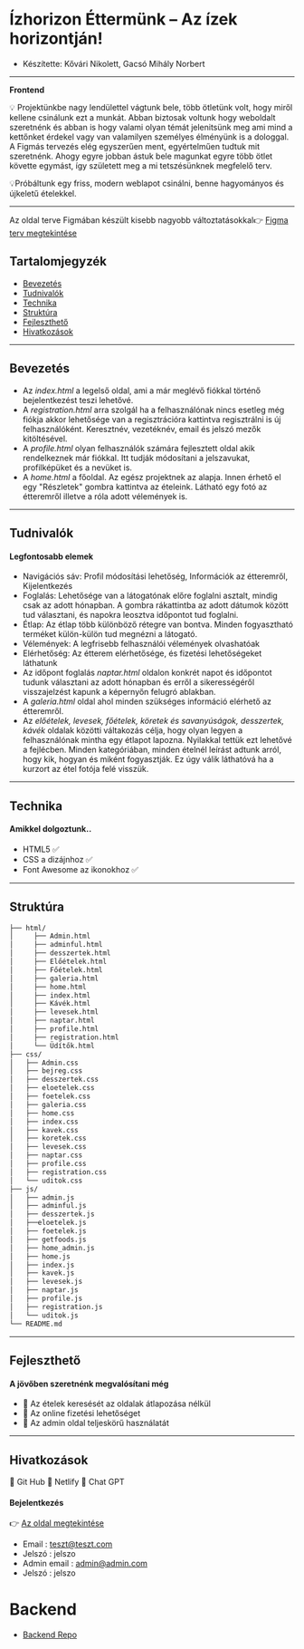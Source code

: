 # Ízhorizon Éttermünk – Az ízek horizontján!
- Készítette: Kővári Nikolett, Gacsó Mihály Norbert
---
**Frontend**

 
💡 Projektünkbe nagy lendülettel vágtunk bele, több ötletünk volt, hogy miről kellene csinálunk ezt a munkát.
Abban biztosak voltunk hogy weboldalt szeretnénk és abban is hogy valami olyan témát jelenitsünk meg ami mind a kettőnket érdekel vagy van valamilyen személyes élményünk is a dologgal. A Figmás tervezés elég egyszerűen ment, egyértelműen tudtuk mit szeretnénk. Ahogy egyre jobban ástuk bele magunkat egyre több ötlet követte egymást, így született meg a mi tetszésünknek megfelelő terv. 

💡Próbáltunk egy friss, modern weblapot csinálni, benne hagyományos és újkeletű ételekkel. 

---
Az oldal terve Figmában készült kisebb nagyobb változtatásokkal👉 [Figma terv megtekintése](https://www.figma.com/design/ipdP2BYytD8pvShEUWwQOF/Projekt?node-id=0-1&p=f&t=Wqw4hQMBFSGBfEpm-0)

## Tartalomjegyzék
- [Bevezetés](#Bevezetés)
- [Tudnivalók](#Tudnivalók)
- [Technika](#Technika)
- [Struktúra](#Struktúra)
- [Fejleszthető](#Fejleszthető)
- [Hivatkozások](#hivatkozások)

---
## Bevezetés
- Az *index.html* a legelső oldal, ami a már meglévő fiókkal történő bejelentkezést teszi lehetővé.  
- A *registration.html* arra szolgál
ha a felhasználónak nincs esetleg még fiókja akkor lehetősége van a regisztrációra kattintva regisztrálni is új felhasználóként. 
Keresztnév, vezetéknév, email és jelszó mezők kitöltésével.
- A *profile.html* olyan felhasználók számára fejlesztett oldal akik rendelkeznek már fiókkal. Itt tudják módosítani a jelszavukat, profilképüket és a nevüket is.
- A *home.html* a főoldal. Az egész projektnek az alapja. Innen érhető el egy "Részletek" gombra kattintva az ételeink. Látható egy fotó az étteremről illetve a róla adott vélemények is.
---
## Tudnivalók
#### Legfontosabb elemek
- Navigációs sáv: Profil módosítási lehetőség, Információk az étteremről, Kijelentkezés  
-  Foglalás: Lehetősége van a látogatónak előre foglalni asztalt, mindig csak az adott hónapban. A gombra rákattintba az adott dátumok között tud választani, és napokra leosztva időpontot tud foglalni.
-  Étlap: Az étlap több különböző rétegre van bontva. Minden fogyasztható terméket külön-külön tud megnézni a látogató.
-  Vélemények: A legfrisebb felhasználói vélemények olvashatóak
-  Elérhetőség: Az étterem elérhetősége, és fizetési lehetőségeket láthatunk
-  Az időpont foglalás *naptar.html* oldalon konkrét napot és időpontot tudunk választani az adott hónapban és erről a sikerességéről visszajelzést kapunk a képernyőn felugró ablakban.
- A *galeria.html* oldal ahol minden szükséges információ elérhető az étteremről.
- Az *előételek, levesek, főételek, köretek és savanyúságok, desszertek, kávék* oldalak közötti váltakozás célja, hogy olyan legyen a felhasználónak mintha egy étlapot lapozna. Nyilakkal tettük ezt lehetővé a fejlécben. Minden kategóriában, minden ételnél leírást adtunk arról, hogy kik,
hogyan és miként fogyasztják. Ez úgy válik láthatóvá ha a kurzort az étel
fotója felé visszük.
 ---
## Technika
#### Amikkel dolgoztunk..
 - HTML5 ✅
 - CSS a dizájnhoz ✅
 - Font Awesome az ikonokhoz ✅
 ---
## Struktúra
```markdown
├── html/
│     ├── Admin.html
│     ├── adminful.html
│     ├── desszertek.html
│     ├── Előételek.html
│     ├── Főételek.html
│     ├── galeria.html
│     ├── home.html
│     ├── index.html
│     ├── Kávék.html
│     ├── levesek.html
│     ├── naptar.html
│     ├── profile.html
│     ├── registration.html
│     └── Üdítők.html
├── css/
│   ├── Admin.css
│   ├── bejreg.css
│   ├── desszertek.css
│   ├── eloetelek.css
│   ├── foetelek.css
│   ├── galeria.css
│   ├── home.css
│   ├── index.css
│   ├── kavek.css
│   ├── koretek.css
│   ├── levesek.css
│   ├── naptar.css
│   ├── profile.css
│   ├── registration.css
│   └── uditok.css
├── js/
│   ├── admin.js
│   ├── adminful.js
│   ├── desszertek.js
│   ├──eloetelek.js
│   ├── foetelek.js
│   ├── getfoods.js
│   ├── home_admin.js
│   ├── home.js
│   ├── index.js
│   ├── kavek.js
│   ├── levesek.js
│   ├── naptar.js
│   ├── profile.js
│   ├── registration.js
│   └── uditok.js
└── README.md
```

---
 ## Fejleszthető
 #### A jövőben szeretnénk megvalósítani még
- 🌟 Az ételek keresését az oldalak átlapozása nélkül
- 🌟 Az online fizetési lehetőséget 
- 🌟 Az admin oldal teljeskörű használatát
 ---
## Hivatkozások

🔗  Git Hub
🔗 Netlify
🔗  Chat GPT

 #### Bejelentkezés
👉 [Az oldal megtekintése](https://izhorizon.netlify.app)
- Email : teszt@teszt.com
- Jelszó : jelszo
- Admin email : admin@admin.com
- Jelszó : jelszo

# Backend
- [Backend Repo](https://github.com/mihaly81/izhorizon.git)

 


